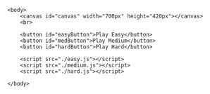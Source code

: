 <html>    
    <style>
        canvas {
            background-color: black;
            border: 4px double white;
        }
    </style>

    <body>
        <canvas id="canvas" width="700px" height="420px"></canvas>
        <br>

        <button id="easyButton">Play Easy</button>
        <button id="medButton">Play Medium</button>
        <button id="hardButton">Play Hard</button>
        
        <script src="./easy.js"></script>
        <script src="./medium.js"></script>
        <script src="./hard.js"></script>
        
    </body>
</html>
